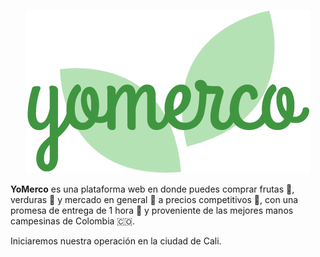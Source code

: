 <p align="center">
<img src="https://github.com/CristianDavidIppolito/yoMerco/blob/develop/assets/yomerco.png" alt="YoMerco Logo"></p>

**YoMerco** es una plataforma web en donde puedes comprar frutas 🍎, verduras 🌽 y mercado en general 🥑 a precios competitivos 💸, con una promesa de entrega de 1 hora 🛵 y proveniente de las mejores manos campesinas de Colombia 🇨🇴.

Iniciaremos nuestra operación en la ciudad de Cali.